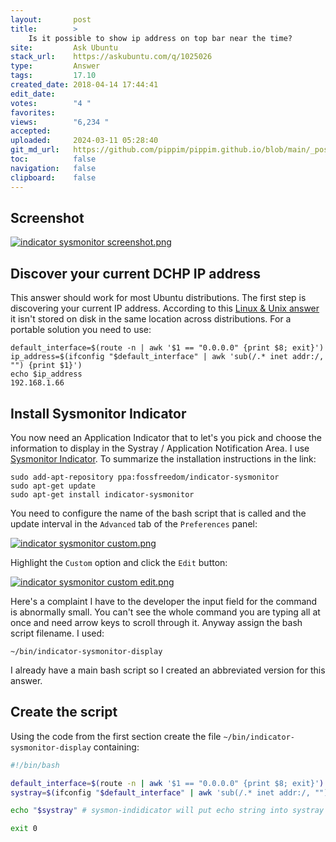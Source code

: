 ```yaml
---
layout:       post
title:        >
    Is it possible to show ip address on top bar near the time?
site:         Ask Ubuntu
stack_url:    https://askubuntu.com/q/1025026
type:         Answer
tags:         17.10
created_date: 2018-04-14 17:44:41
edit_date:    
votes:        "4 "
favorites:    
views:        "6,234 "
accepted:     
uploaded:     2024-03-11 05:28:40
git_md_url:   https://github.com/pippim/pippim.github.io/blob/main/_posts/2018/2018-04-14-Is-it-possible-to-show-ip-address-on-top-bar-near-the-time_.md
toc:          false
navigation:   false
clipboard:    false
---
```


## Screenshot

[![indicator sysmonitor screenshot.png][1]][1]

## Discover your current DCHP IP address

This answer should work for most Ubuntu distributions. The first step is discovering your current IP address. According to this [Linux & Unix answer][2] it isn't stored on disk in the same location across distributions. For a portable solution you need to use:

``` 
default_interface=$(route -n | awk '$1 == "0.0.0.0" {print $8; exit}')
ip_address=$(ifconfig "$default_interface" | awk 'sub(/.* inet addr:/, "") {print $1}')
echo $ip_address
192.168.1.66
```

## Install Sysmonitor Indicator

You now need an Application Indicator that to let's you pick and choose the information to display in the Systray / Application Notification Area. I use [Sysmonitor Indicator][3]. To summarize the installation instructions in the link:

``` 
sudo add-apt-repository ppa:fossfreedom/indicator-sysmonitor
sudo apt-get update
sudo apt-get install indicator-sysmonitor
```

You need to configure the name of the bash script that is called and the update interval in the `Advanced` tab of the `Preferences` panel:

[![indicator sysmonitor custom.png][4]][4]

Highlight the `Custom` option and click the `Edit` button:

[![indicator sysmonitor custom edit.png][5]][5]

Here's a complaint I have to the developer the input field for the command is abnormally small. You can't see the whole command you are typing all at once and need arrow keys to scroll through it. Anyway assign the bash script filename. I used:

``` 
~/bin/indicator-sysmonitor-display
```

I already have a main bash script so I created an abbreviated version for this answer.

## Create the script

Using the code from the first section create the file `~/bin/indicator-sysmonitor-display` containing:

``` bash
#!/bin/bash

default_interface=$(route -n | awk '$1 == "0.0.0.0" {print $8; exit}')
systray=$(ifconfig "$default_interface" | awk 'sub(/.* inet addr:/, "") {print $1}')

echo "$systray" # sysmon-indidicator will put echo string into systray for us.

exit 0
```


  [1]: https://i.stack.imgur.com/vjFpA.png
  [2]: https://unix.stackexchange.com/a/178256/200094
  [3]: http://www.webupd8.org/2014/05/ubuntu-appindicator-that-displays-bash.html
  [4]: https://i.stack.imgur.com/fKUaB.png
  [5]: https://i.stack.imgur.com/h22bZ.png
